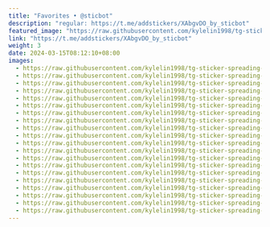 ```yaml
---
title: "Favorites • @sticbot"
description: "regular: https://t.me/addstickers/XAbgvDO_by_sticbot"
featured_image: "https://raw.githubusercontent.com/kylelin1998/tg-sticker-spreading-worldwide-images/main/img/af585ca7-dce3-436d-b6f1-8e9320a9eae5.jpg"
link: "https://t.me/addstickers/XAbgvDO_by_sticbot"
weight: 3
date: 2024-03-15T08:12:10+08:00
images:
  - https://raw.githubusercontent.com/kylelin1998/tg-sticker-spreading-worldwide-images/main/img/af585ca7-dce3-436d-b6f1-8e9320a9eae5.jpg
  - https://raw.githubusercontent.com/kylelin1998/tg-sticker-spreading-worldwide-images/main/img/0c66328d-8472-4084-81c4-7f72790114af.jpg
  - https://raw.githubusercontent.com/kylelin1998/tg-sticker-spreading-worldwide-images/main/img/772cecc3-a8fb-499b-a116-25a7c1c6b90a.jpg
  - https://raw.githubusercontent.com/kylelin1998/tg-sticker-spreading-worldwide-images/main/img/51b567b3-5868-426e-af75-b98535a68798.jpg
  - https://raw.githubusercontent.com/kylelin1998/tg-sticker-spreading-worldwide-images/main/img/df8354ce-91c6-4675-ac81-537c8746cbdc.jpg
  - https://raw.githubusercontent.com/kylelin1998/tg-sticker-spreading-worldwide-images/main/img/e7fb08ed-a98f-477f-9cc6-f7e527bc9ab1.jpg
  - https://raw.githubusercontent.com/kylelin1998/tg-sticker-spreading-worldwide-images/main/img/b5b03e6a-4f22-4759-96bf-0730882276fc.jpg
  - https://raw.githubusercontent.com/kylelin1998/tg-sticker-spreading-worldwide-images/main/img/1acbc682-32d8-446e-a4c1-7eb91dfa3038.jpg
  - https://raw.githubusercontent.com/kylelin1998/tg-sticker-spreading-worldwide-images/main/img/34d3f3e4-1bbc-48c1-b9bb-08f8deae908c.jpg
  - https://raw.githubusercontent.com/kylelin1998/tg-sticker-spreading-worldwide-images/main/img/a7864df4-1996-473c-a71e-28fe6fc4469d.jpg
  - https://raw.githubusercontent.com/kylelin1998/tg-sticker-spreading-worldwide-images/main/img/9680aa1d-fe3b-4b06-b70e-c10ee58a71a7.jpg
  - https://raw.githubusercontent.com/kylelin1998/tg-sticker-spreading-worldwide-images/main/img/27214d38-832d-45c5-881d-a0edae9ca3e0.jpg
  - https://raw.githubusercontent.com/kylelin1998/tg-sticker-spreading-worldwide-images/main/img/be33e6f6-b6bb-4707-abc8-51809d36f6ec.jpg
  - https://raw.githubusercontent.com/kylelin1998/tg-sticker-spreading-worldwide-images/main/img/29e8cc80-a281-4694-b0af-6ac4f9711ffb.jpg
  - https://raw.githubusercontent.com/kylelin1998/tg-sticker-spreading-worldwide-images/main/img/1b4fbe68-28bb-4fd5-8870-5805009821a5.jpg
  - https://raw.githubusercontent.com/kylelin1998/tg-sticker-spreading-worldwide-images/main/img/8b144fb0-acc1-49de-9b02-10ec7abc446d.jpg
  - https://raw.githubusercontent.com/kylelin1998/tg-sticker-spreading-worldwide-images/main/img/74b9c158-b2c8-4930-810a-39a2c6e28a62.jpg
  - https://raw.githubusercontent.com/kylelin1998/tg-sticker-spreading-worldwide-images/main/img/3ff86225-8e4b-4137-ab66-0d273d72766b.jpg
  - https://raw.githubusercontent.com/kylelin1998/tg-sticker-spreading-worldwide-images/main/img/c4c1f5a8-13e1-4230-817d-d4b258418e6f.jpg
  - https://raw.githubusercontent.com/kylelin1998/tg-sticker-spreading-worldwide-images/main/img/89bbd0ff-fc6c-41b5-beb6-98c50eeefd4d.jpg
---
```

